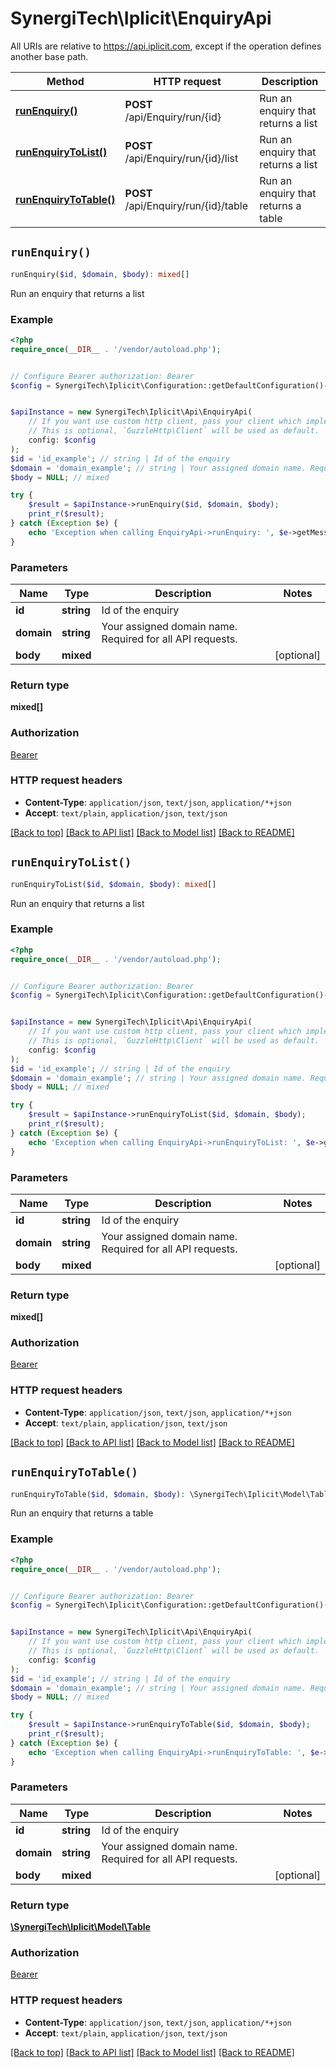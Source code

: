 # SynergiTech\Iplicit\EnquiryApi

All URIs are relative to https://api.iplicit.com, except if the operation defines another base path.

| Method | HTTP request | Description |
| ------------- | ------------- | ------------- |
| [**runEnquiry()**](EnquiryApi.md#runEnquiry) | **POST** /api/Enquiry/run/{id} | Run an enquiry that returns a list |
| [**runEnquiryToList()**](EnquiryApi.md#runEnquiryToList) | **POST** /api/Enquiry/run/{id}/list | Run an enquiry that returns a list |
| [**runEnquiryToTable()**](EnquiryApi.md#runEnquiryToTable) | **POST** /api/Enquiry/run/{id}/table | Run an enquiry that returns a table |


## `runEnquiry()`

```php
runEnquiry($id, $domain, $body): mixed[]
```

Run an enquiry that returns a list

### Example

```php
<?php
require_once(__DIR__ . '/vendor/autoload.php');


// Configure Bearer authorization: Bearer
$config = SynergiTech\Iplicit\Configuration::getDefaultConfiguration()->setAccessToken('YOUR_ACCESS_TOKEN');


$apiInstance = new SynergiTech\Iplicit\Api\EnquiryApi(
    // If you want use custom http client, pass your client which implements `GuzzleHttp\ClientInterface`.
    // This is optional, `GuzzleHttp\Client` will be used as default.
    config: $config
);
$id = 'id_example'; // string | Id of the enquiry
$domain = 'domain_example'; // string | Your assigned domain name. Required for all API requests.
$body = NULL; // mixed

try {
    $result = $apiInstance->runEnquiry($id, $domain, $body);
    print_r($result);
} catch (Exception $e) {
    echo 'Exception when calling EnquiryApi->runEnquiry: ', $e->getMessage(), PHP_EOL;
}
```

### Parameters

| Name | Type | Description  | Notes |
| ------------- | ------------- | ------------- | ------------- |
| **id** | **string**| Id of the enquiry | |
| **domain** | **string**| Your assigned domain name. Required for all API requests. | |
| **body** | **mixed**|  | [optional] |

### Return type

**mixed[]**

### Authorization

[Bearer](../../README.md#Bearer)

### HTTP request headers

- **Content-Type**: `application/json`, `text/json`, `application/*+json`
- **Accept**: `text/plain`, `application/json`, `text/json`

[[Back to top]](#) [[Back to API list]](../../README.md#endpoints)
[[Back to Model list]](../../README.md#models)
[[Back to README]](../../README.md)

## `runEnquiryToList()`

```php
runEnquiryToList($id, $domain, $body): mixed[]
```

Run an enquiry that returns a list

### Example

```php
<?php
require_once(__DIR__ . '/vendor/autoload.php');


// Configure Bearer authorization: Bearer
$config = SynergiTech\Iplicit\Configuration::getDefaultConfiguration()->setAccessToken('YOUR_ACCESS_TOKEN');


$apiInstance = new SynergiTech\Iplicit\Api\EnquiryApi(
    // If you want use custom http client, pass your client which implements `GuzzleHttp\ClientInterface`.
    // This is optional, `GuzzleHttp\Client` will be used as default.
    config: $config
);
$id = 'id_example'; // string | Id of the enquiry
$domain = 'domain_example'; // string | Your assigned domain name. Required for all API requests.
$body = NULL; // mixed

try {
    $result = $apiInstance->runEnquiryToList($id, $domain, $body);
    print_r($result);
} catch (Exception $e) {
    echo 'Exception when calling EnquiryApi->runEnquiryToList: ', $e->getMessage(), PHP_EOL;
}
```

### Parameters

| Name | Type | Description  | Notes |
| ------------- | ------------- | ------------- | ------------- |
| **id** | **string**| Id of the enquiry | |
| **domain** | **string**| Your assigned domain name. Required for all API requests. | |
| **body** | **mixed**|  | [optional] |

### Return type

**mixed[]**

### Authorization

[Bearer](../../README.md#Bearer)

### HTTP request headers

- **Content-Type**: `application/json`, `text/json`, `application/*+json`
- **Accept**: `text/plain`, `application/json`, `text/json`

[[Back to top]](#) [[Back to API list]](../../README.md#endpoints)
[[Back to Model list]](../../README.md#models)
[[Back to README]](../../README.md)

## `runEnquiryToTable()`

```php
runEnquiryToTable($id, $domain, $body): \SynergiTech\Iplicit\Model\Table
```

Run an enquiry that returns a table

### Example

```php
<?php
require_once(__DIR__ . '/vendor/autoload.php');


// Configure Bearer authorization: Bearer
$config = SynergiTech\Iplicit\Configuration::getDefaultConfiguration()->setAccessToken('YOUR_ACCESS_TOKEN');


$apiInstance = new SynergiTech\Iplicit\Api\EnquiryApi(
    // If you want use custom http client, pass your client which implements `GuzzleHttp\ClientInterface`.
    // This is optional, `GuzzleHttp\Client` will be used as default.
    config: $config
);
$id = 'id_example'; // string | Id of the enquiry
$domain = 'domain_example'; // string | Your assigned domain name. Required for all API requests.
$body = NULL; // mixed

try {
    $result = $apiInstance->runEnquiryToTable($id, $domain, $body);
    print_r($result);
} catch (Exception $e) {
    echo 'Exception when calling EnquiryApi->runEnquiryToTable: ', $e->getMessage(), PHP_EOL;
}
```

### Parameters

| Name | Type | Description  | Notes |
| ------------- | ------------- | ------------- | ------------- |
| **id** | **string**| Id of the enquiry | |
| **domain** | **string**| Your assigned domain name. Required for all API requests. | |
| **body** | **mixed**|  | [optional] |

### Return type

[**\SynergiTech\Iplicit\Model\Table**](../Model/Table.md)

### Authorization

[Bearer](../../README.md#Bearer)

### HTTP request headers

- **Content-Type**: `application/json`, `text/json`, `application/*+json`
- **Accept**: `text/plain`, `application/json`, `text/json`

[[Back to top]](#) [[Back to API list]](../../README.md#endpoints)
[[Back to Model list]](../../README.md#models)
[[Back to README]](../../README.md)
